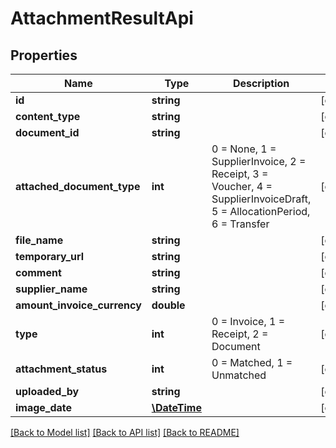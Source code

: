 # AttachmentResultApi

## Properties
Name | Type | Description | Notes
------------ | ------------- | ------------- | -------------
**id** | **string** |  | [optional] 
**content_type** | **string** |  | [optional] 
**document_id** | **string** |  | [optional] 
**attached_document_type** | **int** | 0 &#x3D; None, 1 &#x3D; SupplierInvoice, 2 &#x3D; Receipt, 3 &#x3D; Voucher, 4 &#x3D; SupplierInvoiceDraft, 5 &#x3D; AllocationPeriod, 6 &#x3D; Transfer | [optional] 
**file_name** | **string** |  | [optional] 
**temporary_url** | **string** |  | [optional] 
**comment** | **string** |  | [optional] 
**supplier_name** | **string** |  | [optional] 
**amount_invoice_currency** | **double** |  | [optional] 
**type** | **int** | 0 &#x3D; Invoice, 1 &#x3D; Receipt, 2 &#x3D; Document | [optional] 
**attachment_status** | **int** | 0 &#x3D; Matched, 1 &#x3D; Unmatched | [optional] 
**uploaded_by** | **string** |  | [optional] 
**image_date** | [**\DateTime**](\DateTime.md) |  | [optional] 

[[Back to Model list]](../../README.md#documentation-for-models) [[Back to API list]](../../README.md#documentation-for-api-endpoints) [[Back to README]](../../README.md)

